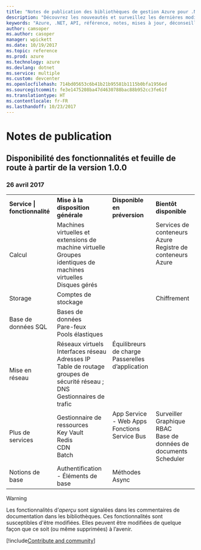 ```yaml
---
title: "Notes de publication des bibliothèques de gestion Azure pour .NET | Microsoft Docs"
description: "Découvrez les nouveautés et surveillez les dernières modifications dans les bibliothèques de gestion Azure pour .NET."
keywords: "Azure, .NET, API, référence, notes, mises à jour, déconseiller"
author: camsoper
ms.author: casoper
manager: wpickett
ms.date: 10/19/2017
ms.topic: reference
ms.prod: azure
ms.technology: azure
ms.devlang: dotnet
ms.service: multiple
ms.custom: devcenter
ms.openlocfilehash: 714bd05653c6b41b21b95581b1115b0bfa1956ed
ms.sourcegitcommit: fe3e1475208ba47d4630788bac88b952cc3fe61f
ms.translationtype: HT
ms.contentlocale: fr-FR
ms.lasthandoff: 10/23/2017
---
```

# <a name="release-notes"></a>Notes de publication 

## <a name="feature-availability-and-road-map-as-of-version-100"></a>Disponibilité des fonctionnalités et feuille de route à partir de la version 1.0.0 ##
### <a name="april-26-2017"></a>26 avril 2017

<table>
  <tr>
    <th align="left">Service | fonctionnalité</th>
    <th align="left">Mise à la disposition générale</th>
    <th align="left">Disponible en préversion</th>
    <th align="left">Bientôt disponible</th>
  </tr>
  <tr>
    <td>Calcul</td>
    <td>Machines virtuelles et extensions de machine virtuelle<br>Groupes identiques de machines virtuelles <br>Disques gérés</td>
    <td></td>
    <td valign="top">Services de conteneurs Azure<br>Registre de conteneurs Azure</td>
  </tr>
  <tr>
    <td>Storage</td>
    <td>Comptes de stockage</td>
    <td></td>
    <td>Chiffrement</td>
  </tr>
  <tr>
    <td>Base de données SQL</td>
    <td>Bases de données<br>Pare-feux<br>Pools élastiques</td>
    <td></td>
    <td valign="top"></td>
  </tr>
  <tr>
    <td>Mise en réseau</td>
    <td>Réseaux virtuels<br>Interfaces réseau<br>Adresses IP<br>Table de routage<br>groupes de sécurité réseau ;<br>DNS<br>Gestionnaires de trafic</td>
    <td valign="top">Équilibreurs de charge<br>Passerelles d’application</td>
    <td valign="top"></td>
  </tr>
  <tr>
    <td>Plus de services</td>
    <td>Gestionnaire de ressources<br>Key Vault<br>Redis<br>CDN<br>Batch</td>
    <td valign="top">App Service - Web Apps<br>Fonctions<br>Service Bus</td>
    <td valign="top">Surveiller<br>Graphique RBAC<br>Base de données de documents<br>Scheduler</td>
  </tr>
  <tr>
    <td>Notions de base</td>
    <td>Authentification - Éléments de base</td>
    <td>Méthodes Async</td>
    <td valign="top"></td>
  </tr>
</table>

> [!WARNING] 
> Les fonctionnalités d’*aperçu* sont signalées dans les commentaires de documentation dans les bibliothèques. Ces fonctionnalités sont susceptibles d'être modifiées. Elles peuvent être modifiées de quelque façon que ce soit (ou même supprimées) à l’avenir.

[!include[Contribute and community](includes/contribute.md)]

